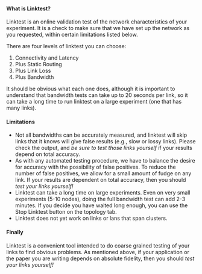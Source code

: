 #### What is Linktest?

Linktest is an online validation test of the network characteristics
of your experiment. It is a check to make sure that we have set up the
network as you requested, within certain limitations listed below.

There are four levels of linktest you can choose:

  1. Connectivity and Latency
  1. Plus Static Routing
  1. Plus Link Loss
  1. Plus Bandwidth

It should be obvious what each one does, although it is important to
understand that bandwidth tests can take up to 20 seconds per link, so it
can take a long time to run linktest on a large experiment (one that has
many links).

#### Limitations

  * Not all bandwidths can be accurately measured, and linktest will skip
    links that it knows will give false results (e.g., slow or lossy
    links). Please check the output, and *be sure to test those links
    yourself* if your results depend on total accuracy.
  * As with any automated testing procedure, we have to balance the desire
    for accuracy with the possibility of false positives. To reduce the
    number of false positives, we allow for a small amount of fudge on any
    link. If your results are dependent on total accuracy, then you should
    *test your links yourself!*
  * Linktest can take a long time on large experiments. Even on very small
    experiments (5-10 nodes), doing the full bandwidth test can add 2-3
    minutes. If you decide you have waited long enough, you can use the
    Stop Linktest button on the topology tab.
  * Linktest does not yet work on links or lans that span clusters.

#### Finally

Linktest is a convenient tool intended to do coarse grained testing of your
links to find obvious problems. As mentioned above, if your application or
the paper you are writing depends on absolute fidelity, then you should
*test your links yourself!*
